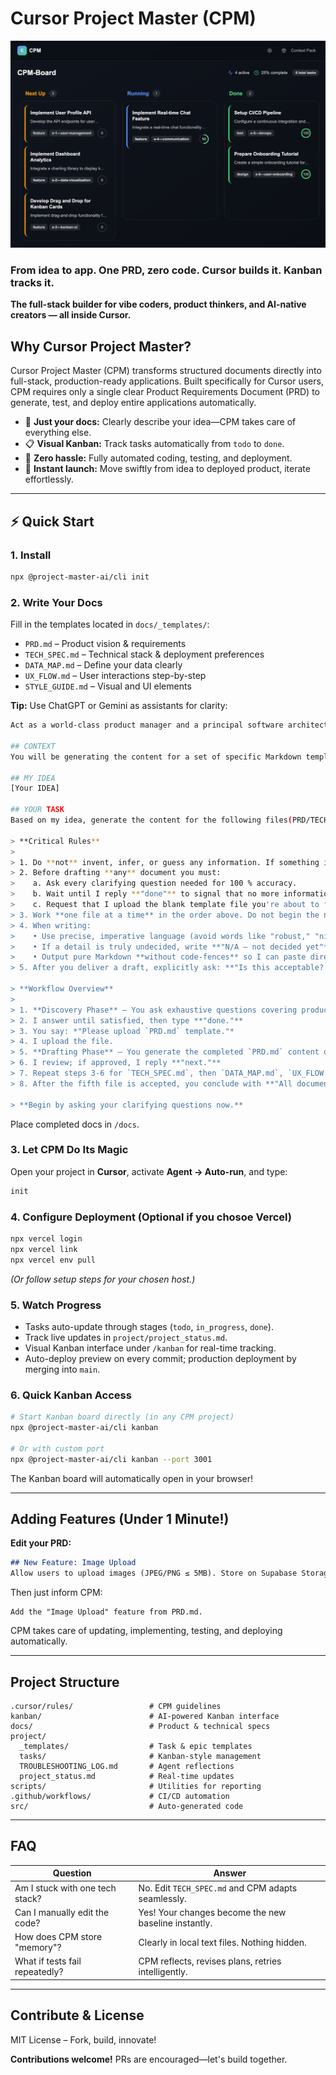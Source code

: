 # Cursor Project Master (CPM)

![CPM Kanban Screenshot](./assets/cpm-kanban.png)

### From idea to app. One PRD, zero code. Cursor builds it. Kanban tracks it.

**The full-stack builder for vibe coders, product thinkers, and AI-native creators — all inside Cursor.**

## Why Cursor Project Master?

Cursor Project Master (CPM) transforms structured documents directly into full-stack, production-ready applications. Built specifically for Cursor users, CPM requires only a single clear Product Requirements Document (PRD) to generate, test, and deploy entire applications automatically.

* 📝 **Just your docs:** Clearly describe your idea—CPM takes care of everything else.
* 📋 **Visual Kanban:** Track tasks automatically from `todo` to `done`.
* 🤖 **Zero hassle:** Fully automated coding, testing, and deployment.
* 🚀 **Instant launch:** Move swiftly from idea to deployed product, iterate effortlessly.

---

## ⚡ Quick Start

### 1. Install
```bash
npx @project-master-ai/cli init
```

### 2. Write Your Docs

Fill in the templates located in `docs/_templates/`:

* `PRD.md` – Product vision & requirements
* `TECH_SPEC.md` – Technical stack & deployment preferences
* `DATA_MAP.md` – Define your data clearly
* `UX_FLOW.md` – User interactions step-by-step
* `STYLE_GUIDE.md` – Visual and UI elements

**Tip:** Use ChatGPT or Gemini as assistants for clarity:

```bash
Act as a world-class product manager and a principal software architect. Your task is to help me create the initial documentation blueprint for a new software project. You must be rigorous, structured, and ask clarifying questions if my idea is ambiguous.

## CONTEXT
You will be generating the content for a set of specific Markdown templates that an autonomous AI agent will use to build the entire application. The agent requires extreme clarity and structure. It cannot make assumptions.

## MY IDEA
[Your IDEA]

## YOUR TASK
Based on my idea, generate the content for the following files(PRD/TECH SPEC/...). For each file, present the content inside a Markdown code block.

> **Critical Rules**
>
> 1. Do **not** invent, infer, or guess any information. If something is unknown, ask.
> 2. Before drafting **any** document you must:
>    a. Ask every clarifying question needed for 100 % accuracy.
>    b. Wait until I reply **"done"** to signal that no more information will be provided for now.
>    c. Request that I upload the blank template file you're about to fill.
> 3. Work **one file at a time** in the order above. Do not begin the next file until I approve the current one.
> 4. When writing:
>    • Use precise, imperative language (avoid words like "robust," "nice," "etc.").
>    • If a detail is truly undecided, write **"N/A – not decided yet"** instead of leaving it blank or making assumptions.
>    • Output pure Markdown **without code-fences** so I can paste directly into the file.
> 5. After you deliver a draft, explicitly ask: **"Is this acceptable? If yes, reply 'next'; if changes are needed, specify them."**

> **Workflow Overview**
>
> 1. **Discovery Phase** – You ask exhaustive questions covering product idea, personas, constraints, metrics, stack, data, UX, style, compliance, etc.
> 2. I answer until satisfied, then type **"done."**
> 3. You say: *"Please upload `PRD.md` template."*
> 4. I upload the file.
> 5. **Drafting Phase** – You generate the completed `PRD.md` content only.
> 6. I review; if approved, I reply **"next."**
> 7. Repeat steps 3-6 for `TECH_SPEC.md`, then `DATA_MAP.md`, `UX_FLOW.md`, and finally `STYLE_GUIDE.md`.
> 8. After the fifth file is accepted, you conclude with **"All documents completed."**

> **Begin by asking your clarifying questions now.**
```

Place completed docs in `/docs`.

### 3. Let CPM Do Its Magic

Open your project in **Cursor**, activate **Agent → Auto-run**, and type:

```bash
init
```

### 4. Configure Deployment (Optional if you chosoe Vercel)

```bash
npx vercel login
npx vercel link
npx vercel env pull
```

*(Or follow setup steps for your chosen host.)*

### 5. Watch Progress

* Tasks auto-update through stages (`todo`, `in_progress`, `done`).
* Track live updates in `project/project_status.md`.
* Visual Kanban interface under `/kanban` for real-time tracking.
* Auto-deploy preview on every commit; production deployment by merging into `main`.

### 6. Quick Kanban Access

```bash
# Start Kanban board directly (in any CPM project)
npx @project-master-ai/cli kanban

# Or with custom port
npx @project-master-ai/cli kanban --port 3001
```

The Kanban board will automatically open in your browser!

---

## Adding Features (Under 1 Minute!)

**Edit your PRD:**

```markdown
## New Feature: Image Upload
Allow users to upload images (JPEG/PNG ≤ 5MB). Store on Supabase Storage.
```

Then just inform CPM:

```
Add the "Image Upload" feature from PRD.md.
```

CPM takes care of updating, implementing, testing, and deploying automatically.

---

## Project Structure

```
.cursor/rules/                 # CPM guidelines
kanban/                        # AI-powered Kanban interface
docs/                          # Product & technical specs
project/
  _templates/                  # Task & epic templates
  tasks/                       # Kanban-style management
  TROUBLESHOOTING_LOG.md       # Agent reflections
  project_status.md            # Real-time updates
scripts/                       # Utilities for reporting
.github/workflows/             # CI/CD automation
src/                           # Auto-generated code
```

---

## FAQ

| Question                        | Answer                                               |
| ------------------------------- | ---------------------------------------------------- |
| Am I stuck with one tech stack? | No. Edit `TECH_SPEC.md` and CPM adapts seamlessly.   |
| Can I manually edit the code?   | Yes! Your changes become the new baseline instantly. |
| How does CPM store "memory"?    | Clearly in local text files. Nothing hidden.         |
| What if tests fail repeatedly?  | CPM reflects, revises plans, retries intelligently.  |

---

## Contribute & License

MIT License – Fork, build, innovate!

**Contributions welcome!** PRs are encouraged—let's build together.